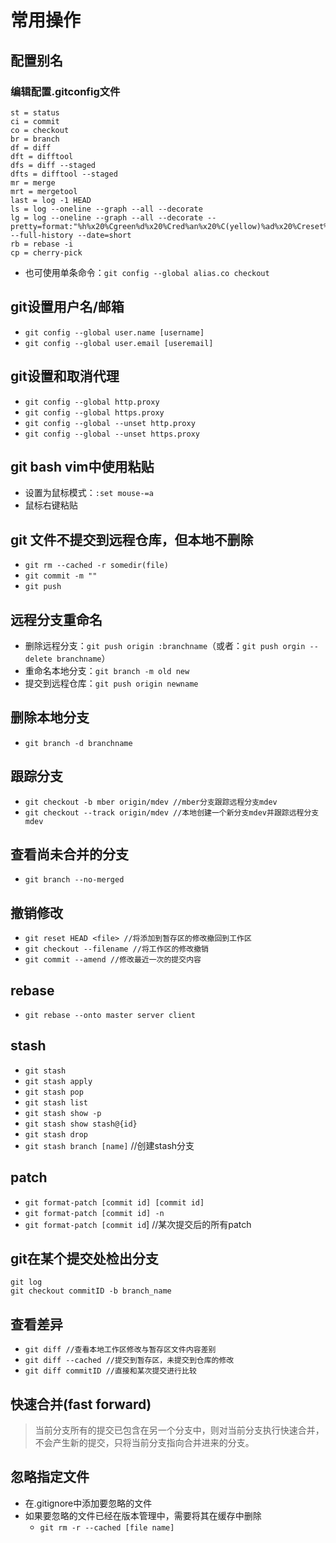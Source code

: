 # 常用操作

## 配置别名

### 编辑配置.gitconfig文件

```text
st = status
ci = commit
co = checkout
br = branch
df = diff
dft = difftool
dfs = diff --staged
dfts = difftool --staged
mr = merge
mrt = mergetool
last = log -1 HEAD
ls = log --oneline --graph --all --decorate
lg = log --oneline --graph --all --decorate --pretty=format:"%h%x20%Cgreen%d%x20%Cred%an%x20%C(yellow)%ad%x20%Creset%s" --full-history --date=short
rb = rebase -i
cp = cherry-pick
```

- 也可使用单条命令：``git config --global alias.co checkout``

## git设置用户名/邮箱

- ``git config --global user.name [username]``
- ``git config --global user.email [useremail]``
## git设置和取消代理

- ``git config --global http.proxy``
- ``git config --global https.proxy``
- ``git config --global --unset http.proxy``
- ``git config --global --unset https.proxy``

## git bash vim中使用粘贴

- 设置为鼠标模式：``:set mouse-=a``
- 鼠标右键粘贴

## git 文件不提交到远程仓库，但本地不删除

- ``git rm --cached -r somedir(file)``
- ``git commit -m ""``
- ``git push``

## 远程分支重命名

- 删除远程分支：``git push origin :branchname``（或者：``git push orgin --delete branchname``）
- 重命名本地分支：``git branch -m old new``
- 提交到远程仓库：``git push origin newname``

## 删除本地分支

- ``git branch -d branchname``

## 跟踪分支

- ``git checkout -b mber origin/mdev //mber分支跟踪远程分支mdev``
- ``git checkout --track origin/mdev //本地创建一个新分支mdev并跟踪远程分支mdev``

## 查看尚未合并的分支

- ``git branch --no-merged``

## 撤销修改

- ``git reset HEAD <file> //将添加到暂存区的修改撤回到工作区``
- ``git checkout --filename //将工作区的修改撤销``
- ``git commit --amend //修改最近一次的提交内容``

## rebase

- ``git rebase --onto master server client``

## stash

- ``git stash``
- ``git stash apply``
- ``git stash pop``
- ``git stash list``
- ``git stash show -p``
- ``git stash show stash@{id}``
- ``git stash drop``
- ``git stash branch [name]`` //创建stash分支

## patch

- ``git format-patch [commit id] [commit id]``
- ``git format-patch [commit id] -n``
- ``git format-patch [commit id``] //某次提交后的所有patch

## git在某个提交处检出分支

```text
git log
git checkout commitID -b branch_name
```

## 查看差异

- ``git diff //查看本地工作区修改与暂存区文件内容差别``
- ``git diff --cached //提交到暂存区，未提交到仓库的修改``
- ``git diff commitID //直接和某次提交进行比较``

## 快速合并(fast forward)

> 当前分支所有的提交已包含在另一个分支中，则对当前分支执行快速合并，不会产生新的提交，只将当前分支指向合并进来的分支。

## 忽略指定文件

- 在.gitignore中添加要忽略的文件
- 如果要忽略的文件已经在版本管理中，需要将其在缓存中删除
    - ``git rm -r --cached [file name]``